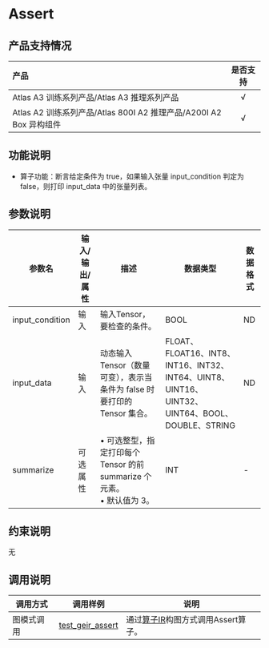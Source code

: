 # Assert

## 产品支持情况

| 产品                                                         | 是否支持 |
| :----------------------------------------------------------- | :------: |
| <term>Atlas A3 训练系列产品/Atlas A3 推理系列产品</term>     |    √     |
| <term>Atlas A2 训练系列产品/Atlas 800I A2 推理产品/A200I A2 Box 异构组件</term> |    √     |

## 功能说明

- 算子功能：断言给定条件为 true，如果输入张量 input_condition 判定为 false，则打印 input_data 中的张量列表。

## 参数说明

| 参数名             | 输入/输出/属性 | 描述                                                         | 数据类型                                                                             | 数据格式 |
|-----------------|----------|------------------------------------------------------------|----------------------------------------------------------------------------------|------|
| input_condition | 输入       | 输入Tensor，要检查的条件。                                           | BOOL                                                                             | ND   |
| input_data      | 输入       | 动态输入Tensor（数量可变），表示当条件为 false 时要打印的 Tensor 集合。             | FLOAT、FLOAT16、INT8、INT16、INT32、INT64、UINT8、UINT16、UINT32、UINT64、BOOL、DOUBLE、STRING | ND   |
| summarize       | 可选属性     | • 可选整型，指定打印每个 Tensor 的前 summarize 个元素。<br>• 默认值为 3。 | INT                                                                              | -    |

## 约束说明

无

## 调用说明

| 调用方式 | 调用样例                                                         | 说明                                                 |
|--------------|--------------------------------------------------------------|----------------------------------------------------|
| 图模式调用 | [test_geir_assert](./examples/test_geir_assert.cpp) | 通过[算子IR](./op_graph/assert_proto.h)构图方式调用Assert算子。 |


